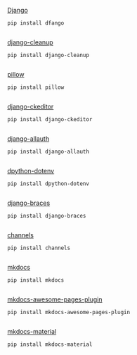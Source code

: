 [Django](https://www.djangoproject.com/download/)

`pip install dfango`

```

```
[django-cleanup](https://pypi.org/project/django-cleanup/)

`pip install django-cleanup`

```

```
[pillow](https://pypi.org/project/Pillow/)

`pip install pillow`

```

```
[django-ckeditor](https://pypi.org/project/django-ckeditor/)

`pip install django-ckeditor`

```

```
[django-allauth](https://pypi.org/project/django-allauth/)

`pip install django-allauth`

```

```
[dpython-dotenv](https://pypi.org/project/python-dotenv/)

`pip install dpython-dotenv`

```

```
[django-braces](https://pypi.org/project/django-braces/)

`pip install django-braces`

```

```
[channels](https://pypi.org/project/channels/)

`pip install channels`

```

```
[mkdocs](https://pypi.org/project/mkdocs/)

`pip install mkdocs`

```

```
[mkdocs-awesome-pages-plugin](https://pypi.org/project/mkdocs-awesome-pages-plugin/)

`pip install mkdocs-awesome-pages-plugin`

```

```
[mkdocs-material](https://squidfunk.github.io/mkdocs-material/getting-started/)

`pip install mkdocs-material`

```

```

[//]: # ([]&#40;&#41;)

[//]: # ()
[//]: # (`pip install mkdocs`)

[//]: # ()
[//]: # (```)

[//]: # ()
[//]: # (```)
